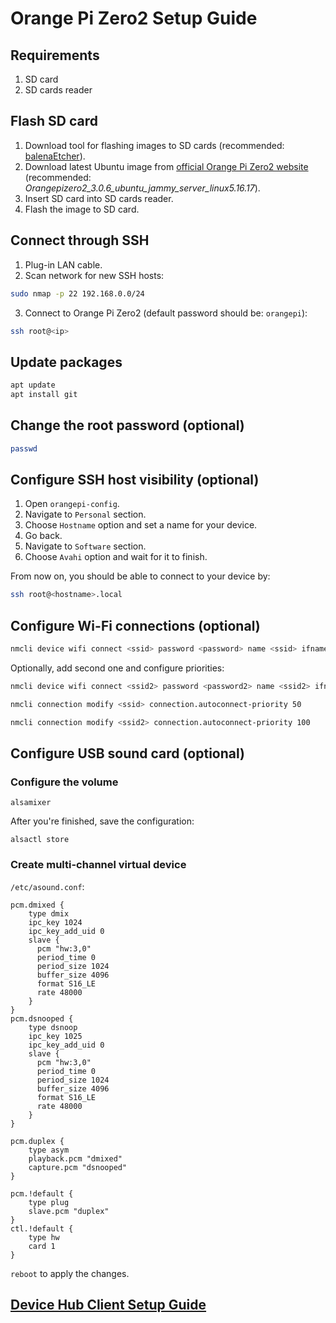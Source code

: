 # Orange Pi Zero2 Setup Guide

## Requirements

1. SD card
2. SD cards reader

## Flash SD card

1. Download tool for flashing images to SD cards (recommended: [balenaEtcher](https://etcher.balena.io/)).
2. Download latest Ubuntu image from [official Orange Pi Zero2 website](http://www.orangepi.org/html/hardWare/computerAndMicrocontrollers/service-and-support/Orange-Pi-Zero-2.html) (recommended: *Orangepizero2_3.0.6_ubuntu_jammy_server_linux5.16.17*).
3. Insert SD card into SD cards reader.
3. Flash the image to SD card.

## Connect through SSH

1. Plug-in LAN cable.
2. Scan network for new SSH hosts:
```sh
sudo nmap -p 22 192.168.0.0/24
```
3. Connect to Orange Pi Zero2 (default password should be: `orangepi`):
```sh
ssh root@<ip>
```

## Update packages

```sh
apt update
apt install git
```

## Change the root password (optional)

```sh
passwd
```

## Configure SSH host visibility (optional)

1. Open `orangepi-config`.
2. Navigate to `Personal` section.
3. Choose `Hostname` option and set a name for your device.
4. Go back.
5. Navigate to `Software` section.
6. Choose `Avahi` option and wait for it to finish.

From now on, you should be able to connect to your device by:
```sh
ssh root@<hostname>.local
```

## Configure Wi-Fi connections (optional)

```sh
nmcli device wifi connect <ssid> password <password> name <ssid> ifname wlan0
```

Optionally, add second one and configure priorities:

```sh
nmcli device wifi connect <ssid2> password <password2> name <ssid2> ifname wlan0

nmcli connection modify <ssid> connection.autoconnect-priority 50

nmcli connection modify <ssid2> connection.autoconnect-priority 100
```

## Configure USB sound card (optional)

### Configure the volume

`alsamixer`

After you're finished, save the configuration:

`alsactl store`

### Create multi-channel virtual device

`/etc/asound.conf`:
```
pcm.dmixed {
    type dmix
    ipc_key 1024
    ipc_key_add_uid 0
    slave {
      pcm "hw:3,0"
      period_time 0
      period_size 1024
      buffer_size 4096
      format S16_LE
      rate 48000
    }
}
pcm.dsnooped {
    type dsnoop
    ipc_key 1025
    ipc_key_add_uid 0
    slave {
      pcm "hw:3,0"
      period_time 0
      period_size 1024
      buffer_size 4096
      format S16_LE
      rate 48000
    }
}

pcm.duplex {
    type asym
    playback.pcm "dmixed"
    capture.pcm "dsnooped"
}

pcm.!default {
    type plug
    slave.pcm "duplex"
}
ctl.!default {
    type hw
    card 1
}
```

`reboot` to apply the changes.

## [Device Hub Client Setup Guide](./DEVICE_HUB_CLIENT_SETUP_GUIDE.md)
